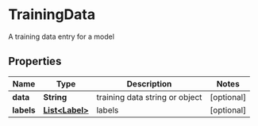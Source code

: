 

# TrainingData

A training data entry for a model

## Properties

Name | Type | Description | Notes
------------ | ------------- | ------------- | -------------
**data** | **String** | training data string or object |  [optional]
**labels** | [**List&lt;Label&gt;**](Label.md) | labels |  [optional]



